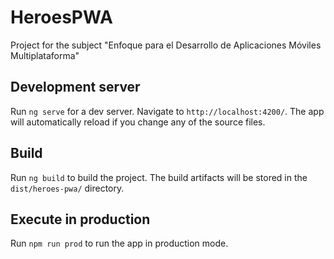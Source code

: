 # HeroesPWA

Project for the subject "Enfoque para el Desarrollo de Aplicaciones Móviles Multiplataforma"

## Development server

Run `ng serve` for a dev server. Navigate to `http://localhost:4200/`. The app will automatically reload if you change any of the source files.

## Build

Run `ng build` to build the project. The build artifacts will be stored in the `dist/heroes-pwa/` directory.

## Execute in production

Run `npm run prod` to run the app in production mode.
